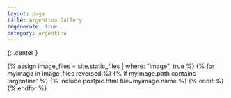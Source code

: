 ```yaml
---
layout: page
title: Argentina Gallery
regenerate: true
category: argentina
---
```

{: .center }

{% assign image_files = site.static_files | where: "image", true %}
{% for myimage in image_files reversed %}
  {% if myimage.path contains 'argentina' %}
  {% include postpic.html file=myimage.name %}
  {% endif %}
{% endfor %}
